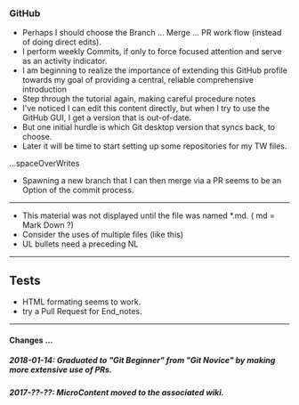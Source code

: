 <h3> GitHub </h3>

* Perhaps I should choose the Branch ... Merge ... PR work flow (instead of doing direct edits).
* I perform weekly Commits, if only to force focused attention and serve as an activity indicator.
* I am beginning to realize the importance of extending this GitHub profile towards my goal of providing a central, reliable comprehensive introduction
* Step through the tutorial again, making careful procedure notes
* I've noticed I can edit this content directly, but when I try to use the GitHub GUI, I get a version that is out-of-date.
* But one initial hurdle is which Git desktop version that syncs back, to choose.
* Later it will be time to start setting up some repositories for my TW files.


...spaceOverWrites

* Spawning a new branch that I can then merge via a PR seems to be an Option of the commit process.

<hr>

* This material was not displayed until the file was named *.md. ( md = Mark Down ?) <br>
* Consider the uses of multiple files (like this)
* UL bullets need a preceding NL

<hr>
<h2> Tests </h2>

* HTML formating seems to work.
* try a Pull Request for End_notes.

<hr>

#### Changes ...
##### 2018-01-14: Graduated to "Git Beginner" from "Git Novice" by making more extensive use of PRs.
##### 2017-??-??: MicroContent moved to the associated wiki.
